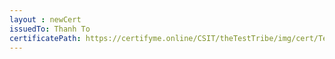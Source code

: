```yaml
--- 
layout : newCert 
issuedTo: Thanh To
certificatePath: https://certifyme.online/CSIT/theTestTribe/img/cert/TestFlix/ThanhTo_a30da.png
--- 
```

